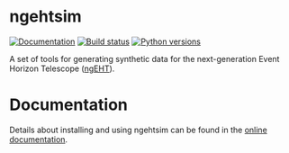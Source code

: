 # ngehtsim

[![Documentation](https://img.shields.io/badge/docs-dev-blue.svg)](https://smithsonian.github.io/ngehtsim/)
[![Build status](https://github.com/Smithsonian/ngehtsim/actions/workflows/run_unit_tests.yml/badge.svg)](https://github.com/Smithsonian/ngehtsim/actions)
[![Python versions](https://img.shields.io/badge/python-3.8|3.9|3.10-blue.svg)](https://github.com/Smithsonian/ngehtsim)

A set of tools for generating synthetic data for the next-generation Event Horizon Telescope ([ngEHT](https://www.ngeht.org)).

# Documentation

Details about installing and using ngehtsim can be found in the [online documentation](https://smithsonian.github.io/ngehtsim/).